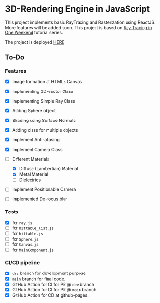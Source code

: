 # 3D-Rendering Engine in JavaScript

This project implements basic RayTracing and Rasterization using ReactJS. More features will be added soon. This project is based on [Ray Tracing in One Weekend](https://raytracing.github.io/) tutorial series.

The project is deployed [HERE](https://rajivnayanc.github.io/3D-rendering-engine-js)

## To-Do

### Features
- [X] Image formation at HTML5 Canvas
- [X] Implementing 3D-vector Class
- [X] Implementing Simple Ray Class
- [X] Adding Sphere object 
- [X] Shading using Surface Normals
- [X] Adding class for multiple objects 
- [X] Implement Anti-aliasing 
- [X] Implement Camera Class 
- [ ] Different Materials 
  - [X] Diffuse (Lambertian) Material
  - [X] Metal Material
  - [ ] Dielectrics
- [ ] Implement Positionable Camera
- [ ] Implemented De-focus blur


### Tests
- [X] for `ray.js`
- [ ] for `hittable_list.js`
- [ ] for `hittable.js`
- [ ] for `Sphere.js`
- [ ] for `Canvas.js`
- [ ] for `MainComponent.js`

### CI/CD pipeline
- [X] `dev` branch for development purpose
- [X] `main` branch for final code.
- [X] GitHub Action for CI for PR @ `dev` branch
- [X] GitHub Action for CI for PR @ `main` branch
- [X] GitHub Action for CD at github-pages.
